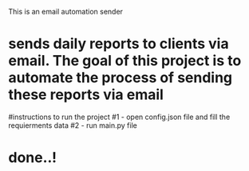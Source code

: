 This is an email automation sender
# sends daily reports to clients via email. The goal of this project is to  automate the process of sending these reports via email

#instructions to run the project 
#1 - open config.json file and fill the requierments data
#2 - run main.py file 
# done..!
